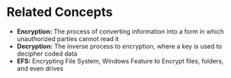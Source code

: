 # Related Concepts

* **Encryption:** The process of converting information into a form in which unauthorized parties cannot read it
* **Decryption:** The inverse process to encryption, where a key is used to decipher coded data
* **EFS:** Encrypting File System, Windows Feature to Encrypt files, folders, and even drives
